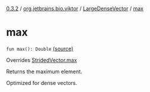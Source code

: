 [0.3.2](../../index.md) / [org.jetbrains.bio.viktor](../index.md) / [LargeDenseVector](index.md) / [max](.)

# max

`fun max(): Double` [(source)](https://github.com/JetBrains-Research/viktor/blob/0.3.2/src/main/kotlin/org/jetbrains/bio/viktor/DenseVector.kt#L72)

Overrides [StridedVector.max](../-strided-vector/max.md)

Returns the maximum element.

Optimized for dense vectors.

